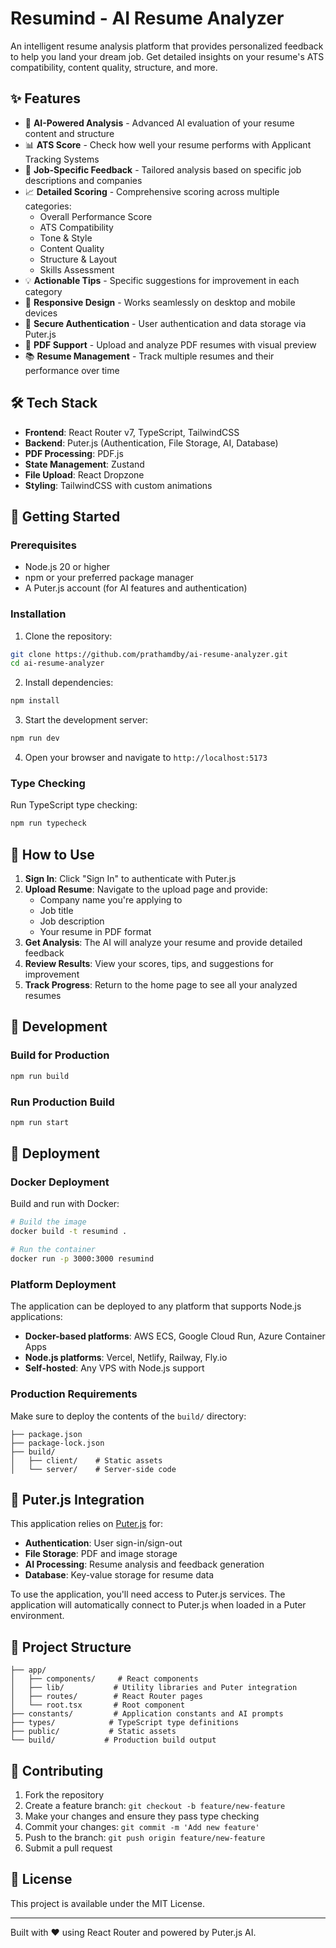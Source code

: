 # Resumind - AI Resume Analyzer

An intelligent resume analysis platform that provides personalized feedback to help you land your dream job. Get detailed insights on your resume's ATS compatibility, content quality, structure, and more.

## ✨ Features

- 🤖 **AI-Powered Analysis** - Advanced AI evaluation of your resume content and structure
- 📊 **ATS Score** - Check how well your resume performs with Applicant Tracking Systems
- 🎯 **Job-Specific Feedback** - Tailored analysis based on specific job descriptions and companies
- 📈 **Detailed Scoring** - Comprehensive scoring across multiple categories:
  - Overall Performance Score
  - ATS Compatibility 
  - Tone & Style
  - Content Quality
  - Structure & Layout
  - Skills Assessment
- 💡 **Actionable Tips** - Specific suggestions for improvement in each category
- 📱 **Responsive Design** - Works seamlessly on desktop and mobile devices
- 🔐 **Secure Authentication** - User authentication and data storage via Puter.js
- 📄 **PDF Support** - Upload and analyze PDF resumes with visual preview
- 📚 **Resume Management** - Track multiple resumes and their performance over time

## 🛠️ Tech Stack

- **Frontend**: React Router v7, TypeScript, TailwindCSS
- **Backend**: Puter.js (Authentication, File Storage, AI, Database)
- **PDF Processing**: PDF.js
- **State Management**: Zustand
- **File Upload**: React Dropzone
- **Styling**: TailwindCSS with custom animations

## 🚀 Getting Started

### Prerequisites

- Node.js 20 or higher
- npm or your preferred package manager
- A Puter.js account (for AI features and authentication)

### Installation

1. Clone the repository:
```bash
git clone https://github.com/prathamdby/ai-resume-analyzer.git
cd ai-resume-analyzer
```

2. Install dependencies:
```bash
npm install
```

3. Start the development server:
```bash
npm run dev
```

4. Open your browser and navigate to `http://localhost:5173`

### Type Checking

Run TypeScript type checking:
```bash
npm run typecheck
```

## 📖 How to Use

1. **Sign In**: Click "Sign In" to authenticate with Puter.js
2. **Upload Resume**: Navigate to the upload page and provide:
   - Company name you're applying to
   - Job title
   - Job description
   - Your resume in PDF format
3. **Get Analysis**: The AI will analyze your resume and provide detailed feedback
4. **Review Results**: View your scores, tips, and suggestions for improvement
5. **Track Progress**: Return to the home page to see all your analyzed resumes

## 🔧 Development

### Build for Production

```bash
npm run build
```

### Run Production Build

```bash
npm run start
```

## 🐳 Deployment

### Docker Deployment

Build and run with Docker:

```bash
# Build the image
docker build -t resumind .

# Run the container
docker run -p 3000:3000 resumind
```

### Platform Deployment

The application can be deployed to any platform that supports Node.js applications:

- **Docker-based platforms**: AWS ECS, Google Cloud Run, Azure Container Apps
- **Node.js platforms**: Vercel, Netlify, Railway, Fly.io
- **Self-hosted**: Any VPS with Node.js support

### Production Requirements

Make sure to deploy the contents of the `build/` directory:
```
├── package.json
├── package-lock.json
├── build/
│   ├── client/    # Static assets
│   └── server/    # Server-side code
```

## 🔑 Puter.js Integration

This application relies on [Puter.js](https://puter.com) for:

- **Authentication**: User sign-in/sign-out
- **File Storage**: PDF and image storage
- **AI Processing**: Resume analysis and feedback generation
- **Database**: Key-value storage for resume data

To use the application, you'll need access to Puter.js services. The application will automatically connect to Puter.js when loaded in a Puter environment.

## 📁 Project Structure

```
├── app/
│   ├── components/     # React components
│   ├── lib/           # Utility libraries and Puter integration
│   ├── routes/        # React Router pages
│   └── root.tsx       # Root component
├── constants/         # Application constants and AI prompts
├── types/            # TypeScript type definitions
├── public/           # Static assets
└── build/           # Production build output
```

## 🤝 Contributing

1. Fork the repository
2. Create a feature branch: `git checkout -b feature/new-feature`
3. Make your changes and ensure they pass type checking
4. Commit your changes: `git commit -m 'Add new feature'`
5. Push to the branch: `git push origin feature/new-feature`
6. Submit a pull request

## 📄 License

This project is available under the MIT License.

---

Built with ❤️ using React Router and powered by Puter.js AI.
